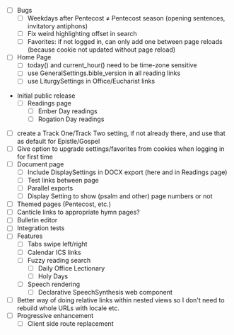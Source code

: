 - [ ] Bugs
  - [ ] Weekdays after Pentecost ≠ Pentecost season (opening sentences, invitatory antiphons)
  - [ ] Fix weird highlighting offset in search
  - [ ] Favorites: if not logged in, can only add one between page reloads (because cookie not updated without page reload)
- [ ] Home Page
  - [ ] today() and current_hour() need to be time-zone sensitive
  - [ ] use GeneralSettings.bible_version in all reading links
  - [ ] use LiturgySettings in Office/Eucharist links
- Initial public release
  - [ ] Readings page
    - [ ] Ember Day readings
    - [ ] Rogation Day readings
- [ ] create a Track One/Track Two setting, if not already there, and use that as default for Epistle/Gospel
- [ ] Give option to upgrade settings/favorites from cookies when logging in for first time
- [ ] Document page
  - [ ] Include DisplaySettings in DOCX export (here and in Readings page)
  - [ ] Test links between page
  - [ ] Parallel exports
  - [ ] Display Setting to show (psalm and other) page numbers or not
- [ ] Themed pages (Pentecost, etc.)
- [ ] Canticle links to appropriate hymn pages?
- [ ] Bulletin editor
- [ ] Integration tests
- [ ] Features
  - [ ] Tabs swipe left/right
  - [ ] Calendar ICS links
  - [ ] Fuzzy reading search
    - [ ] Daily Office Lectionary
    - [ ] Holy Days
  - [ ] Speech rendering
    - [ ] Declarative SpeechSynthesis web component
- [ ] Better way of doing relative links within nested views so I don't need to rebuild whole URLs with locale etc.
- [ ] Progressive enhancement
  - [ ] Client side route replacement
